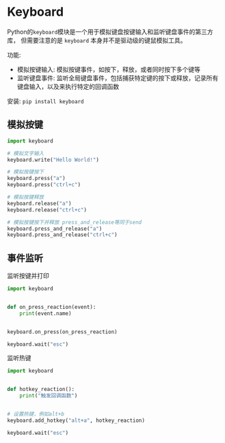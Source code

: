 # Keyboard

Python的`keyboard`模块是一个用于模拟键盘按键输入和监听键盘事件的第三方库，
但需要注意的是 `keyboard` 本身并不是驱动级的键鼠模拟工具。

功能:

- 模拟按键输入: 模拟按键事件，如按下，释放，或者同时按下多个键等
- 监听键盘事件: 监听全局键盘事件，包括捕获特定键的按下或释放，记录所有键盘输入，以及来执行特定的回调函数

安装: `pip install keyboard`

## 模拟按键

```python
import keyboard

# 模拟文字输入
keyboard.write("Hello World!")

# 模拟按键按下
keyboard.press("a")
keyboard.press("ctrl+c")

# 模拟按键释放
keyboard.release("a")
keyboard.release("ctrl+c")

# 模拟按键按下并释放 press_and_release等同于send
keyboard.press_and_release("a")
keyboard.press_and_release("ctrl+c")
```

## 事件监听
监听按键并打印
```python
import keyboard


def on_press_reaction(event):
    print(event.name)


keyboard.on_press(on_press_reaction)

keyboard.wait("esc")
```

监听热键

```python
import keyboard


def hotkey_reaction():
    print("触发回调函数")


# 设置热键，例如alt+b
keyboard.add_hotkey("alt+a", hotkey_reaction)

keyboard.wait("esc")
```